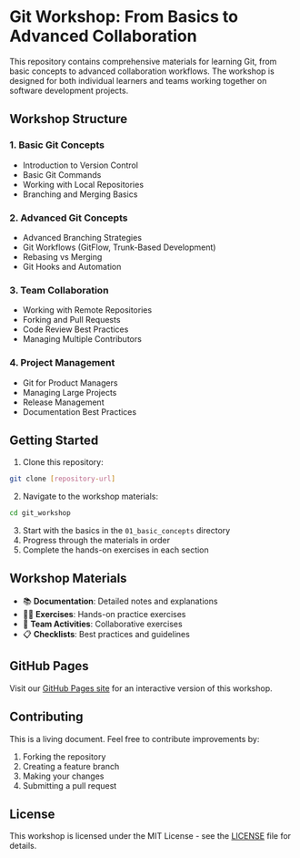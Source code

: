 # Git Workshop: From Basics to Advanced Collaboration

This repository contains comprehensive materials for learning Git, from basic concepts to advanced collaboration workflows. The workshop is designed for both individual learners and teams working together on software development projects.

## Workshop Structure

### 1. Basic Git Concepts
- Introduction to Version Control
- Basic Git Commands
- Working with Local Repositories
- Branching and Merging Basics

### 2. Advanced Git Concepts
- Advanced Branching Strategies
- Git Workflows (GitFlow, Trunk-Based Development)
- Rebasing vs Merging
- Git Hooks and Automation

### 3. Team Collaboration
- Working with Remote Repositories
- Forking and Pull Requests
- Code Review Best Practices
- Managing Multiple Contributors

### 4. Project Management
- Git for Product Managers
- Managing Large Projects
- Release Management
- Documentation Best Practices

## Getting Started

1. Clone this repository:
```bash
git clone [repository-url]
```

2. Navigate to the workshop materials:
```bash
cd git_workshop
```

3. Start with the basics in the `01_basic_concepts` directory
4. Progress through the materials in order
5. Complete the hands-on exercises in each section

## Workshop Materials

- 📚 **Documentation**: Detailed notes and explanations
- 🏃‍♂️ **Exercises**: Hands-on practice exercises
- 👥 **Team Activities**: Collaborative exercises
- 📋 **Checklists**: Best practices and guidelines

## GitHub Pages

Visit our [GitHub Pages site](https://[your-username].github.io/git_workshop) for an interactive version of this workshop.

## Contributing

This is a living document. Feel free to contribute improvements by:
1. Forking the repository
2. Creating a feature branch
3. Making your changes
4. Submitting a pull request

## License

This workshop is licensed under the MIT License - see the [LICENSE](LICENSE) file for details. 
